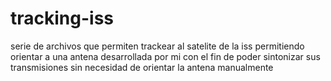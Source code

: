 # tracking-iss
serie de archivos que permiten trackear al satelite de la iss permitiendo orientar a una antena desarrollada por mi con el fin de poder sintonizar sus transmisiones sin necesidad de orientar la antena manualmente
